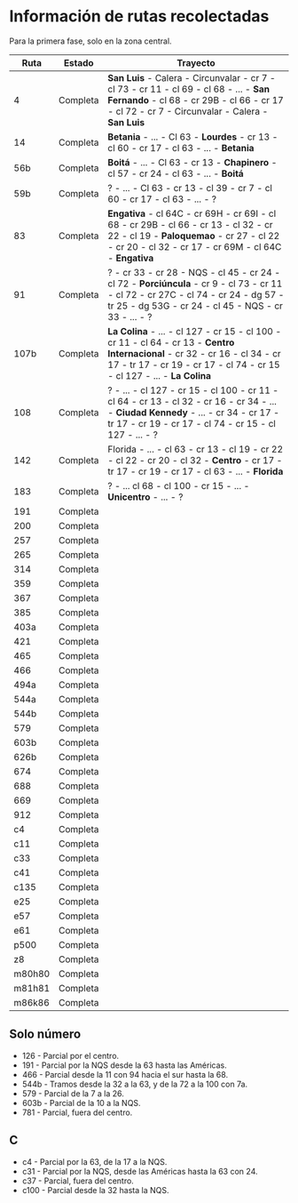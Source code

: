 # Información de rutas recolectadas #

Para la primera fase, solo en la zona central.

| Ruta   | Estado   | Trayecto |
| ------ |----------|----------|
| 4      | Completa | **San Luis** - Calera - Circunvalar - cr 7 - cl 73 - cr 11 - cl 69 - cl 68 - ... - **San Fernando** - cl 68 - cr 29B - cl 66 - cr 17 - cl 72 - cr 7 - Circunvalar - Calera - **San Luis** |
| 14     | Completa | **Betania** - ... - Cl 63 - **Lourdes** - cr 13 - cl 60 - cr 17 - cl 63 - ... - **Betania** |
| 56b    | Completa | **Boitá** - ... - Cl 63 - cr 13 - **Chapinero** - cl 57 - cr 24 - cl 63 - ... - **Boitá** |
| 59b    | Completa | ? - ... - Cl 63 - cr 13 - cl 39 - cr 7 - cl 60 - cr 17 - cl 63 - ... - ? |
| 83     | Completa | **Engativa** - cl 64C - cr 69H - cr 69I - cl 68 - cr 29B - cl 66 - cr 13 - cl 32 - cr 22 - cl 19 - **Paloquemao** - cr 27 - cl 22 - cr 20 - cl 32 - cr 17 -   cr 69M - cl 64C - **Engativa** |
| 91     | Completa | ? - cr 33 - cr 28 - NQS - cl 45 - cr 24 - cl 72 - **Porciúncula** - cr 9 - cl 73 - cr 11 - cl 72 - cr 27C - cl 74 - cr 24 - dg 57 - tr 25  - dg 53G - cr 24 - cl 45 - NQS - cr 33 - ... - ? |
| 107b   | Completa | **La Colina** - ... - cl 127 - cr 15 - cl 100 - cr 11 - cl 64 - cr 13 - **Centro Internacional** - cr 32 - cr 16 - cl 34 - cr 17 - tr 17 - cr 19 - cr 17 - cl 74 - cr 15 - cl 127 - ... - **La Colina** |
| 108    | Completa | ? - ... - cl 127 - cr 15 - cl 100 - cr 11 - cl 64 - cr 13 - cl 32 - cr 16 - cr 34 - ... - **Ciudad Kennedy** - ... - cr 34 - cr 17 - tr 17 - cr 19 - cr 17 - cl 74 - cr 15 - cl 127 - ... - ?|
| 142    | Completa | Florida - ... - cl 63 - cr 13 - cl 19 - cr 22 - cl 22 - cr 20 - cl 32 - **Centro** - cr 17 - tr 17 - cr 19 - cr 17 - cl 63 - ... - **Florida** |
| 183    | Completa | ? - ... cl 68 - cl 100 - cr 15 - ... - **Unicentro** - ... - ? |
| 191    | Completa |  |
| 200    | Completa |  |
| 257    | Completa |  |
| 265    | Completa |  |
| 314    | Completa |  |
| 359    | Completa |  |
| 367    | Completa |  |
| 385    | Completa |  |
| 403a   | Completa |  |
| 421    | Completa |  |
| 465    | Completa |  |
| 466    | Completa |  |
| 494a   | Completa |  |
| 544a   | Completa |  |
| 544b   | Completa |  |
| 579    | Completa |  |
| 603b   | Completa |  |
| 626b   | Completa |  |
| 674    | Completa |  |
| 688    | Completa |  |
| 669    | Completa |  |
| 912    | Completa |  |
| c4     | Completa |  |
| c11    | Completa |  |
| c33    | Completa |  |
| c41    | Completa |  |
| c135   | Completa |  |
| e25    | Completa |  |
| e57    | Completa |  |
| e61    | Completa |  |
| p500   | Completa |  |
| z8     | Completa |  |
| m80h80 | Completa |  |
| m81h81 | Completa |  |
| m86k86 | Completa |  |

## Solo número ##

 * 126 - Parcial por el centro.
 * 191 - Parcial por la NQS desde la 63 hasta las Américas.
 * 466 - Parcial desde la 11 con 94 hacia el sur hasta la 68.
 * 544b - Tramos desde la 32 a la 63, y de la 72 a la 100 con 7a.
 * 579 - Parcial de la 7 a la 26.
 * 603b - Parcial de la 10 a la NQS.
 * 781 - Parcial, fuera del centro.

## C ##

 * c4 - Parcial por la 63, de la 17 a la NQS.
 * c31 - Parcial por la NQS, desde las Américas hasta la 63 con 24.
 * c37 - Parcial, fuera del centro.
 * c100 - Parcial desde la 32 hasta la NQS.
